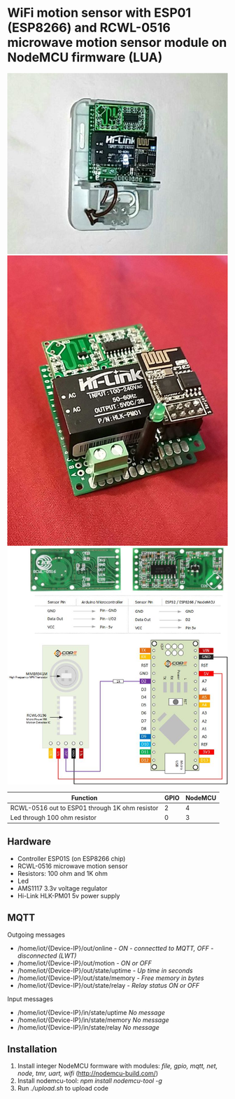 # WiFi motion sensor with ESP01 (ESP8266) and RCWL-0516 microwave motion sensor module on NodeMCU firmware (LUA)

![Device view](pic/device_outside.jpg "Device view")
![Board](pic/device_inside.jpg "Board")
![Scheme](pic/rcwl0516.jpg "Scheme")


Function | GPIO | NodeMCU
--- | --- | ---
RCWL-0516 out to ESP01 through 1K ohm resistor | 2 | 4
Led through 100 ohm resistor | 0 | 3


## Hardware
- Controller ESP01S (on ESP8266 chip)
- RCWL-0516 microwave motion sensor
- Resistors: 100 ohm and 1K ohm
- Led
- AMS1117 3.3v voltage regulator
- Hi-Link HLK-PM01 5v power supply

## MQTT
Outgoing messages

- /home/iot/{Device-IP}/out/online               *- ON - connectted to MQTT, OFF - disconnected (LWT)*
- /home/iot/{Device-IP}/out/motion               *- ON or OFF*
- /home/iot/{Device-IP}/out/state/uptime         *- Up time in seconds*
- /home/iot/{Device-IP}/out/state/memory         *- Free memory in bytes*
- /home/iot/{Device-IP}/out/state/relay          *- Relay status ON or OFF*

Input messages
- /home/iot/{Device-IP}/in/state/uptime         *No message*
- /home/iot/{Device-IP}/in/state/memory         *No message*
- /home/iot/{Device-IP}/in/state/relay          *No message*

## Installation
1. Install integer NodeMCU formware with modules: *file, gpio, mqtt, net, node, tmr, uart, wifi* (http://nodemcu-build.com/)
2. Install nodemcu-tool:
   *npm install nodemcu-tool -g*
3. Run *./upload.sh* to upload code
